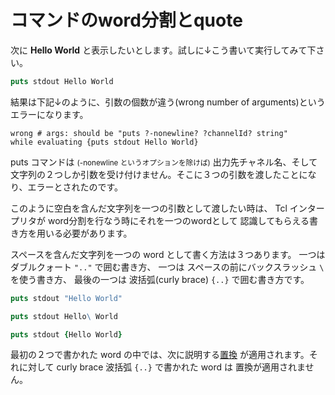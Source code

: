 # コマンドのword分割とquote

次に **Hello World** と表示したいとします。試しに↓こう書いて実行してみて下さい。

```tcl
puts stdout Hello World
```

結果は下記↓のように、引数の個数が違う(wrong number of arguments)というエラーになります。
```error
wrong # args: should be "puts ?-nonewline? ?channelId? string"
while evaluating {puts stdout Hello World}
```

puts コマンドは <small>(-nonewline というオプションを除けば)</small> 出力先チャネル名、そして文字列の２つしか引数を受け付けません。そこに３つの引数を渡したことになり、エラーとされたのです。

このように空白を含んだ文字列を一つの引数として渡したい時は、 
Tcl インタープリタが word分割を行なう時にそれを一つのwordとして
認識してもらえる書き方を用いる必要があります。

スペースを含んだ文字列を一つの word として書く方法は３つあります。
一つはダブルクォート `".."` で囲む書き方、
一つは スペースの前にバックスラッシュ `\ ` を使う書き方、
最後の一つは  波括弧(curly brace) `{..}` で囲む書き方です。

```tcl
puts stdout "Hello World"

puts stdout Hello\ World

puts stdout {Hello World}
```


最初の２つで書かれた word の中では、次に説明する[置換](./substitution.md)
が適用されます。それに対して curly brace 波括弧 `{..}` で書かれた word は
置換が適用されません。
